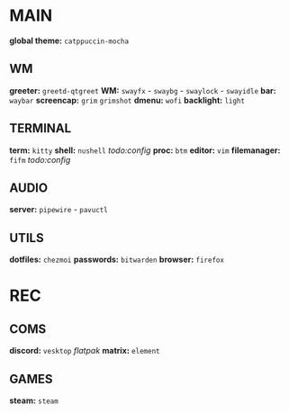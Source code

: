 # MAIN
**global theme:** `catppuccin-mocha`

## WM
**greeter:** `greetd-qtgreet`
**WM:** `swayfx`
    - `swaybg`
    - `swaylock`
    - `swayidle`
**bar:** `waybar`
**screencap:** `grim` `grimshot`
**dmenu:** `wofi`
**backlight:** `light`

## TERMINAL
**term:** `kitty`
**shell:** `nushell` *todo:config*
**proc:** `btm`
**editor:** `vim`
**filemanager:** `fifm` *todo:config*

## AUDIO
**server:** `pipewire`
    - `pavuctl`

## UTILS
**dotfiles:** `chezmoi`
**passwords:** `bitwarden`
**browser:** `firefox`

# REC
## COMS
**discord:** `vesktop` *flatpak*
**matrix:** `element`

## GAMES
**steam:** `steam`
